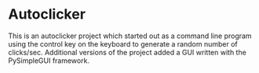 # Autoclicker  
  
This is an autoclicker project which started out as a command line program using the control key on the keyboard to generate a random number of clicks/sec.  Additional versions of the project added a GUI written with the PySimpleGUI framework.
